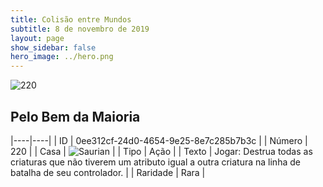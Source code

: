 ```yaml
---
title: Colisão entre Mundos
subtitle: 8 de novembro de 2019
layout: page
show_sidebar: false
hero_image: ../hero.png
---
```


![220](https://cdn.keyforgegame.com/media/card_front/pt/452_220_PM24X9Q5QMQW_pt.png)

## Pelo Bem da Maioria

|----|----|
| ID | 0ee312cf-24d0-4654-9e25-8e7c285b7b3c |
| Número | 220 |
| Casa | ![Saurian](https://archonarcana.com/images/thumb/9/9e/Saurian_P.png/22px-Saurian_P.png "Sauro") |
| Tipo | Ação |
| Texto | Jogar: Destrua todas as criaturas  que não tiverem um atributo igual  a outra criatura na linha de batalha  de seu controlador. |
| Raridade | Rara |
